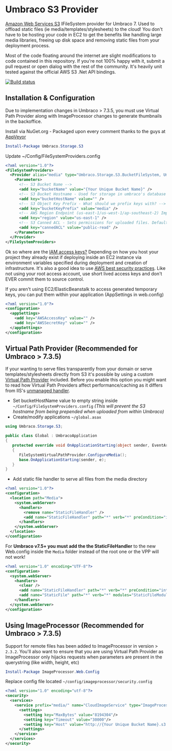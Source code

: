 # Umbraco S3 Provider

[Amazon Web Services S3](http://aws.amazon.com/s3/) IFileSystem provider for Umbraco 7. Used to offload static files (ie media/templates/stylesheets) to the cloud! You don't have to be hosting your code in EC2 to get the benefits like handling large media libraries, freeing up disk space and removing static files from your deployment process.

Most of the code floating around the internet are slight modifications to code contained in this repository. If you're not 100% happy with it, submit a pull request or open dialog with the rest of the community. It's heavily unit tested against the official AWS S3 .Net API bindings.

[![Build status](https://ci.appveyor.com/api/projects/status/1p6qllpo5ep42ys9?svg=true)](https://ci.appveyor.com/project/ElijahGlover/umbraco-s3-provider)

## Installation & Configuration

Due to implementation changes in Umbraco > 7.3.5, you must use Virtual Path Provider along with ImageProcessor changes to generate thumbnails in the backoffice.

Install via NuGet.org - Packaged upon every comment thanks to the guys at [AppVeyor](http://www.appveyor.com/)
```powershell
Install-Package Umbraco.Storage.S3
```

Update ~/Config/FileSystemProviders.config
```xml
<?xml version="1.0"?>
<FileSystemProviders>
  <Provider alias="media" type="Umbraco.Storage.S3.BucketFileSystem, Umbraco.Storage.S3">
    <Parameters>
      <!-- S3 Bucket Name -->
      <add key="bucketName" value="{Your Unique Bucket Name}" />
      <!-- S3 Bucket Hostname - Used for storage in umbraco's database (Should be blank when using Virtual File Provider) -->
      <add key="bucketHostName" value="" />
      <!-- S3 Object Key Prefix - What should we prefix keys with? -->
      <add key="bucketKeyPrefix" value="media" />
      <!-- AWS Region Endpoint (us-east-1/us-west-1/ap-southeast-2) Important to get right otherwise all API requests will return a 30x response -->
      <add key="region" value="us-east-1" />
	  <!-- S3 Canned ACL - Sets permissions for uploaded files. Defaults to public-read if the key is omitted or the value is invalid. -->
      <add key="cannedACL" value="public-read" />
    </Parameters>
  </Provider>
</FileSystemProviders>
```
Ok so where are the [IAM access keys?](http://docs.aws.amazon.com/IAM/latest/UserGuide/ManagingCredentials.html) Depending on how you host your project they already exist if deploying inside an EC2 instance via environment variables specified during deployment and creation of infrastructure.
It's also a good idea to use [AWS best security practices](http://docs.aws.amazon.com/general/latest/gr/aws-access-keys-best-practices.html). Like not using your root access account, use short lived access keys and don't EVER commit them to source control.

If you aren't using EC2/ElasticBeanstalk to access generated temporary keys, you can put them within your application (AppSettings in web.config)

```xml
<?xml version="1.0"?>
<configuration>
  <appSettings>
    <add key="AWSAccessKey" value="" />
    <add key="AWSSecretKey" value="" />
  </appSettings>
</configuration>
```

## Virtual Path Provider (Recommended for Umbraco > 7.3.5)
If your wanting to serve files transparently from your domain or serve templates/stylesheets directly from S3 it's possible by using a custom [Virtual Path Provider](https://msdn.microsoft.com/en-us/library/system.web.hosting.virtualpathprovider%28v=vs.110%29.aspx) included.
Before you enable this option you might want to read how Virtual Path Providers affect performance/caching as it differs from IIS's [unmanaged handler](http://www.paraesthesia.com/archive/2011/05/02/when-staticfilehandler-is-not-staticfilehandler.aspx/).

- Set bucketHostName value to empty string inside `~/Config/FileSystemProviders.config` *(This will prevent the S3 hostname from being prepended when uploaded from within Umbraco)*
- Create/modify applications `~/global.asax`
```c#
using Umbraco.Storage.S3;

public class Global : UmbracoApplication
{
   protected override void OnApplicationStarting(object sender, EventArgs e)
   {
      FileSystemVirtualPathProvider.ConfigureMedia();
      base.OnApplicationStarting(sender, e);
   }
}
```
- Add static file handler to serve all files from the media directory
```xml
<?xml version="1.0"?>
<configuration>
  <location path="Media">
    <system.webServer>
      <handlers>
        <remove name="StaticFileHandler" />
        <add name="StaticFileHandler" path="*" verb="*" preCondition="integratedMode" type="System.Web.StaticFileHandler" />
      </handlers>
    </system.webServer>
  </location>
</configuration>
```

For **Umbraco v7.5+ you must add the the StaticFileHandler** to the new Web.config inside the `Media` folder instead of the root one or the VPP will not work!

```xml
<?xml version="1.0" encoding="UTF-8"?>
<configuration>
  <system.webServer>
    <handlers>
      <clear />
      <add name="StaticFileHandler" path="*" verb="*" preCondition="integratedMode" type="System.Web.StaticFileHandler" />
      <add name="StaticFile" path="*" verb="*" modules="StaticFileModule,DefaultDocumentModule,DirectoryListingModule" resourceType="Either" requireAccess="Read" />
    </handlers>
  </system.webServer>
</configuration>
```

## Using ImageProcessor (Recommended for Umbraco > 7.3.5)
Support for remote files has been added to ImageProcessor in version > `2.3.2`. You'll also want to ensure that you are using Virtual Path Provider as ImageProcessor only hijacks requests when parameters are present in the querystring (like width, height, etc)

```powershell
Install-Package ImageProcessor.Web.Config
```

Replace config file located `~/config/imageprocessor/security.config`
```xml
<?xml version="1.0" encoding="utf-8"?>
<security>
  <services>
    <service prefix="media/" name="CloudImageService" type="ImageProcessor.Web.Services.CloudImageService, ImageProcessor.Web">
      <settings>
        <setting key="MaxBytes" value="8194304"/>
        <setting key="Timeout" value="30000"/>
        <setting key="Host" value="http://{Your Unique Bucket Name}.s3.amazonaws.com/{Your Key Prefix}/"/>
      </settings>
    </service>
  </services>
</security>
```
